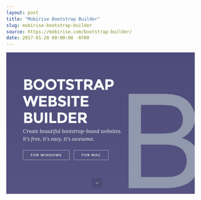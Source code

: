 ```yaml
---
layout: post
title: "Mobirise Bootstrap Builder"
slug: mobirise-bootstrap-builder
source: https://mobirise.com/bootstrap-builder/
date: 2017-01-20 00:00:00 -0700
---
```


<img src="/screenshots/mobirise-bootstrap-builder.jpg">